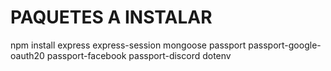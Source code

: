 # PAQUETES A INSTALAR 

npm install express express-session mongoose passport passport-google-oauth20 passport-facebook passport-discord dotenv
